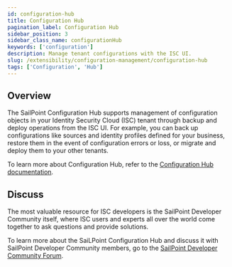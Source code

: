 ```yaml
---
id: configuration-hub
title: Configuration Hub
pagination_label: Configuration Hub
sidebar_position: 3
sidebar_class_name: configurationHub
keywords: ['configuration']
description: Manage tenant configurations with the ISC UI.
slug: /extensibility/configuration-management/configuration-hub
tags: ['Configuration', 'Hub']
---
```


## Overview

The SailPoint Configuration Hub supports management of configuration objects in your Identity Security Cloud (ISC) tenant through backup and deploy operations from the ISC UI. For example, you can back up configurations like sources and identity profiles defined for your business, restore them in the event of configuration errors or loss, or migrate and deploy them to your other tenants.

To learn more about Configuration Hub, refer to the [Configuration Hub documentation](https://documentation.sailpoint.com/saas/help/confighub/config_hub.html).

## Discuss

The most valuable resource for ISC developers is the SailPoint Developer Community itself, where ISC users and experts all over the world come together to ask questions and provide solutions.

To learn more about the SaiLPoint Configuration Hub and discuss it with SailPoint Developer Community members, go to the [SailPoint Developer Community Forum](https://developer.sailpoint.com/discuss/c/isc/6).
